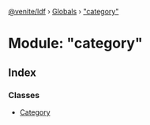 [@venite/ldf](../README.md) › [Globals](../globals.md) › ["category"](_category_.md)

# Module: "category"

## Index

### Classes

* [Category](../classes/_category_.category.md)
